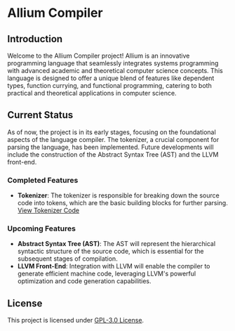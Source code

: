 # Allium Compiler

## Introduction

Welcome to the Allium Compiler project! Allium is an innovative programming language that
seamlessly integrates systems programming with advanced academic and theoretical computer science concepts. This
language is designed to offer a unique blend of features like dependent types, function currying, and functional
programming, catering to both practical and theoretical applications in computer science.

## Current Status

As of now, the project is in its early stages, focusing on the foundational aspects of the language compiler. The
tokenizer, a crucial component for parsing the language, has been implemented. Future developments will include the
construction of the Abstract Syntax Tree (AST) and the LLVM front-end.

### Completed Features

- **Tokenizer**: The tokenizer is responsible for breaking down the source code into tokens, which are the basic
  building blocks for further
  parsing. [View Tokenizer Code](https://github.com/MiguelX413/allium/blob/master/tokenizer/src/lib.rs)

### Upcoming Features

- **Abstract Syntax Tree (AST)**: The AST will represent the hierarchical syntactic structure of the source code, which
  is essential for the subsequent stages of compilation.
- **LLVM Front-End**: Integration with LLVM will enable the compiler to generate efficient machine code, leveraging
  LLVM's powerful optimization and code generation capabilities.

## License

This project is licensed under [GPL-3.0 License](https://github.com/MiguelX413/allium/blob/master/LICENSE).
